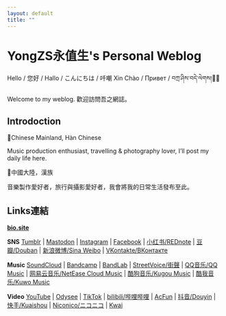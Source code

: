 ```yaml
---
layout: default
title: ""
---
```


# YongZS永值生's Personal Weblog
Hello / 您好 / Hallo / こんにちは / 吀嘲 Xin Chào / Привет / བཀྲ་ཤིས་བདེ་ལེགས།👋🏼

Welcome to my weblog.
歡迎訪問吾之網誌。


## Introdoction

📍Chinese Mainland, Hàn Chinese

Music production enthusiast, travelling & photography lover, I’ll post my daily life here.

📍中國大陸，漢族

音樂製作愛好者，旅行與攝影愛好者，我會將我的日常生活發布至此。

## Links連結
**[bio.site](https://bio.site/yongzs1218)**

**SNS**
[Tumblr](https://yongzs1218.tumblr.con) |
[Mastodon](https://mastodon.ktachibana.party/@yongzs1218) |
[Instagram](https://www.instagram.com/yongzs1218) |
[Facebook](https://www.facebook.com/yongzs1218) |
[小红书/REDnote](https://www.xiaohongshu.com/user/profile/63d4cc150000000026006370) |
[豆瓣/Douban](https://www.douban.com/people/YongZS1218/?_i=9475653ibAOHuR,9523077ibAOHuR) |
[新浪微博/Sina Weibo](https://weibo.com/u/7451755760) |
[VKontakte/ВКонтакте](https://vk.com/yongzs1218)

**Music**
[SoundCloud](https://soundcloud.com/yongzs1218) |
[Bandcamp](https://yongzs1218.bandcamp.com/) |
[BandLab](https://www.bandlab.com/yongzs1218) |
[StreetVoice/街聲](https://streetvoice.com/YongZS1218/) |
[QQ音乐/QQ Music](https://y.qq.com/n/ryqq/singer/004TlJLl0fnqwh) |
[网易云音乐/NetEase Cloud Music](https://music.163.com/#/artist?id=50000746) |
[酷狗音乐/Kugou Music](https://www.kugou.com/singer/info/6JJVAKDE99F64E/) |
[酷我音乐/Kuwo Music](https://kuwo.cn/singer_detail/8241275)

**Video**
[YouTube](https://www.youtube.com/@yongzs1218) |
[Odysee](https://odysee.com/@yongzs1218) |
[TikTok](https://www.tiktok.com/@yongzs1218) |
[bilibili/哔哩哔哩](https://space.bilibili.com/618957997) |
[AcFun](https://www.acfun.cn/u/51064405) |
[抖音/Douyin](https://www.douyin.com/user/MS4wLjABAAAA6XGuIBDNrQ3rRy7KAczB8CFrBn2CLEFbaUPE5x4k7So) |
[快手/Kuaishou](https://www.kuaishou.com/profile/3xw8cp8hu54y85s) |
[Niconico/ニコニコ](https://www.nicovideo.jp/user/131152965) |
[Kwai](https://m.kwai.com/old/user/@yongzs1218)

